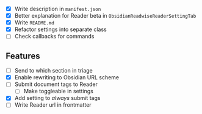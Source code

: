 - [x] Write description in `manifest.json`
- [x] Better explanation for Reader beta in `ObsidianReadwiseReaderSettingTab`
- [x] Write `README.md`
- [x] Refactor settings into separate class
- [ ] Check callbacks for commands

## Features

- [ ] Send to which section in triage
- [x] Enable rewriting to Obsidian URL scheme
- [ ] Submit document tags to Reader
    - [ ] Make toggleable in settings
- [x] Add setting to *always* submit tags
- [ ] Write Reader url in frontmatter
